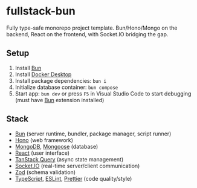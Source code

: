 # fullstack-bun

Fully type-safe monorepo project template. Bun/Hono/Mongo on the backend, React on the frontend, with Socket.IO bridging the gap.

## Setup

1. Install [Bun](https://bun.sh)
2. Install [Docker Desktop](https://www.docker.com/products/docker-desktop)
3. Install package dependencies: `bun i`
4. Initialize database container: `bun compose`
5. Start app: `bun dev` or press `F5` in Visual Studio Code to start debugging (must have [Bun](https://marketplace.visualstudio.com/items?itemName=oven.bun-vscode) extension installed)

## Stack

-   [Bun](https://bun.sh) (server runtime, bundler, package manager, script runner)
-   [Hono](https://hono.dev) (web framework)
-   [MongoDB](https://www.mongodb.com), [Mongoose](https://mongoosejs.com) (database)
-   [React](https://react.dev) (user interface)
-   [TanStack Query](https://tanstack.com/query) (async state management)
-   [Socket.IO](https://socket.io) (real-time server/client communication)
-   [Zod](https://zod.dev) (schema validation)
-   [TypeScript](https://www.typescriptlang.org), [ESLint](https://eslint.org), [Prettier](https://prettier.io) (code quality/style)
